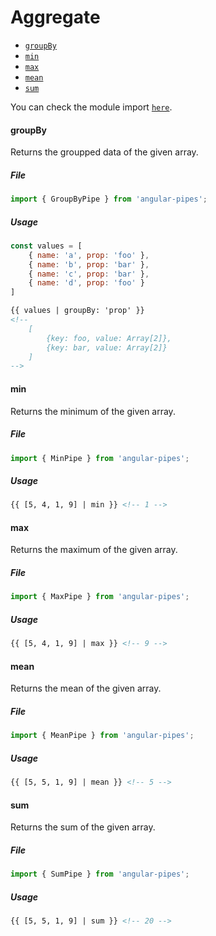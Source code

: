 # Aggregate

* [`groupBy`](#groupby)
* [`min`](#min)
* [`max`](#max)
* [`mean`](#mean)
* [`sum`](#sum)

You can check the module import [`here`](./modules.md).

#### groupBy

Returns the groupped data of the given array.

##### File

```typescript
import { GroupByPipe } from 'angular-pipes';
```

##### Usage

```javascript
const values = [
    { name: 'a', prop: 'foo' },
    { name: 'b', prop: 'bar' },
    { name: 'c', prop: 'bar' },
    { name: 'd', prop: 'foo' }
]
```

```html
{{ values | groupBy: 'prop' }}
<!--
	[
		{key: foo, value: Array[2]},
		{key: bar, value: Array[2]}
	]
-->
```


#### min

Returns the minimum of the given array.

##### File

```typescript
import { MinPipe } from 'angular-pipes';
```

##### Usage

```html
{{ [5, 4, 1, 9] | min }} <!-- 1 -->
```


#### max

Returns the maximum of the given array.

##### File

```typescript
import { MaxPipe } from 'angular-pipes';
```

##### Usage

```html
{{ [5, 4, 1, 9] | max }} <!-- 9 -->
```


#### mean

Returns the mean of the given array.

##### File

```typescript
import { MeanPipe } from 'angular-pipes';
```

##### Usage

```html
{{ [5, 5, 1, 9] | mean }} <!-- 5 -->
```

#### sum

Returns the sum of the given array.

##### File

```typescript
import { SumPipe } from 'angular-pipes';
```

##### Usage

```html
{{ [5, 5, 1, 9] | sum }} <!-- 20 -->
```
